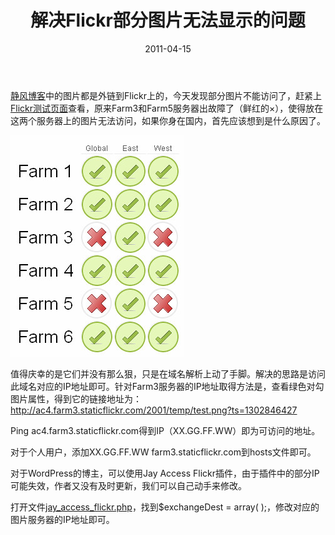 ﻿---
title: "解决Flickr部分图片无法显示的问题"
date: 2011-04-15
categories: 
  - "website"
tags: 
  - "flickr"
  - "插件"
---

[静风博客](https://www.jfsay.com)中的图片都是外链到Flickr上的，今天发现部分图片不能访问了，赶紧上[Flickr测试页面](http://www.flickr.com/help/test)查看，原来Farm3和Farm5服务器出故障了（鲜红的×），使得放在这两个服务器上的图片无法访问，如果你身在国内，首先应该想到是什么原因了。

![Flickr 測試頁面](/images/5621319206_6a80dd1baf_z.jpg)

值得庆幸的是它们并没有那么狠，只是在域名解析上动了手脚。解决的思路是访问此域名对应的IP地址即可。针对Farm3服务器的IP地址取得方法是，查看绿色对勾图片属性，得到它的链接地址为：http://ac4.farm3.staticflickr.com/2001/temp/test.png?ts=1302846427

Ping ac4.farm3.staticflickr.com得到IP（XX.GG.FF.WW）即为可访问的地址。

对于个人用户，添加XX.GG.FF.WW farm3.staticflickr.com到hosts文件即可。

对于WordPress的博主，可以使用Jay Access Flickr插件，由于插件中的部分IP可能失效，作者又没有及时更新，我们可以自己动手来修改。

打开文件[jay\_access\_flickr.php](https://www.jfsay.com/wp-admin/plugin-editor.php?file=jay-access-flickr/jay_access_flickr.php&plugin=jay-access-flickr/jay_access_flickr.php)，找到$exchangeDest = array( );，修改对应的图片服务器的IP地址即可。
